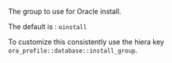The group to use for Oracle install.

The default is : `oinstall`

To customize this consistently use the hiera key `ora_profile::database::install_group`.
